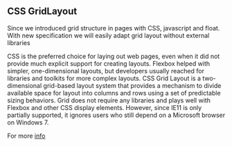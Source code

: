 ## CSS GridLayout

Since we introduced grid structure in pages with CSS, javascript and float. With new specification we will easily adapt grid layout without external libraries

CSS is the preferred choice for laying out web pages, even when it did not provide much explicit support for creating layouts. Flexbox helped with simpler, one-dimensional layouts, but developers usually reached for libraries and toolkits for more complex layouts. CSS Grid Layout is a two-dimensional grid-based layout system that provides a mechanism to divide available space for layout into columns and rows using a set of predictable sizing behaviors. Grid does not require any libraries and plays well with Flexbox and other CSS display elements. However, since IE11 is only partially supported, it ignores users who still depend on a Microsoft browser on Windows 7.

For more [info](https://www.w3.org/TR/css-grid-1/)